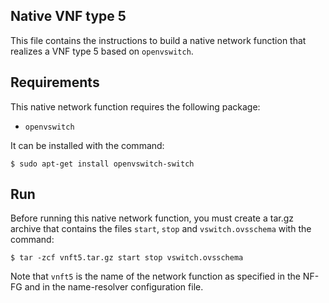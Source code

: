 ## Native VNF type 5

This file contains the instructions to build a native network function that
realizes a VNF type 5 based on `openvswitch`.

## Requirements

This native network function requires the following package:

  * `openvswitch`
  
It can be installed with the command:

	$ sudo apt-get install openvswitch-switch
	
## Run

Before running this native network function, you must create a tar.gz archive
that contains the files `start`, `stop` and `vswitch.ovsschema` with the
command:

	$ tar -zcf vnft5.tar.gz start stop vswitch.ovsschema

Note that `vnft5` is the name of the network function as specified in the NF-FG
and in the name-resolver configuration file.